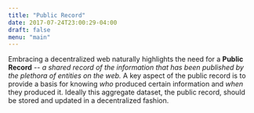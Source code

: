 ```yaml
---
title: "Public Record"
date: 2017-07-24T23:00:29-04:00
draft: false
menu: "main"
---
```


Embracing a decentralized web naturally highlights the need for a **Public Record** _-- a shared record of the information that has been published by the plethora of entities on the web._ A key aspect of the public record is to provide a basis for knowing _who_ produced certain information and _when_ they produced it. Ideally this aggregate dataset, the public record, should be stored and updated in a decentralized fashion.
